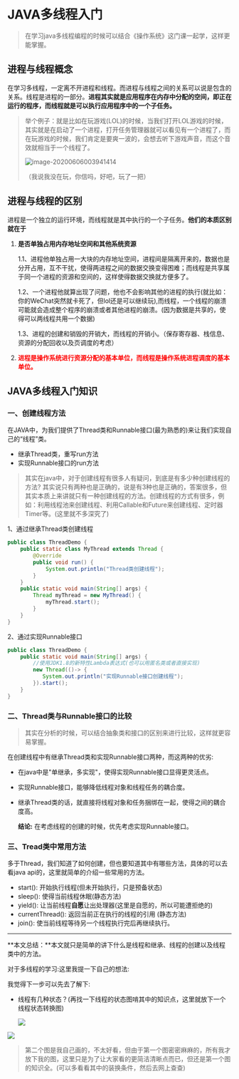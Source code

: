 # JAVA多线程入门

> 在学习java多线程编程的时候可以结合《操作系统》这门课一起学，这样更能掌握。

## 进程与线程概念

​	在学习多线程，一定离不开进程和线程。而进程与线程之间的关系可以说是包含的关系。线程是进程的一部分。**进程其实就是应用程序在内存中分配的空间，即正在运行的程序，而线程就是可以执行应用程序中的一个子任务。**

> 举个例子：就是比如在玩游戏(LOL)的时候，当我们打开LOL游戏的时候，其实就是在启动了一个进程，打开任务管理器就可以看见有一个进程了，而在玩游戏的时候，我们肯定是要爽一波的，会想去听下游戏声音，而这个音效就相当于一个线程了。
>
> ![image-20200606003941414](F:\笔记\java_Study\多线程\多线程入门——任务管理器例子.png)
>
> （我说我没在玩，你信吗，好吧，玩了一把）

## 进程与线程的区别

进程是一个独立的运行环境，而线程就是其中执行的一个子任务。**他们的本质区别就在于**

1. **是否单独占用内存地址空间和其他系统资源**

   1.1、进程他单独占用一大块的内存地址空间，进程间是隔离开来的，数据也是分开占用，互不干扰，使得两进程之间的数据交换变得困难；而线程是共享属于同一个进程的资源和空间的，这样使得数据交换就方便多了。

   1.2、一个进程他就算出现了问题，他也不会影响其他的进程的执行(就比如：你的WeChat突然就卡死了，但lol还是可以继续玩),而线程，一个线程的崩溃可能就会造成整个程序的崩溃或者其他进程的崩溃。(因为数据是共享的，使得可以两线程共用一个数据)

   1.3、进程的创建和销毁的开销大，而线程的开销小。（保存寄存器、栈信息、资源的分配回收以及页调度的考虑）

2. **<font color="red">进程是操作系统进行资源分配的基本单位，而线程是操作系统进程调度的基本单位。</font>**

## JAVA多线程入门知识

### 一、创建线程方法

在JAVA中，为我们提供了Thread类和Runnable接口(最为熟悉的)来让我们实现自己的“线程”类。

- 继承Thread类，重写run方法
- 实现Runnable接口的run方法

> 其实在java中，对于创建线程有很多人有疑问，到底是有多少种创建线程的方法?	其实说只有两种也是正确的，说是有3种也是正确的，答案很多，但其实本质上来讲就只有一种创建线程的方法。创建线程的方式有很多，例如：利用线程池来创建线程、利用Callable和Future来创建线程、定时器Timer等。(这里就不多深究了)

1、通过继承Thread类创建线程

```java
public class ThreadDemo {
	public static class MyThread extends Thread {
		@Override
		public void run() {
			System.out.println("Thread类创建线程");
		}
	}
	public static void main(String[] args) {
		Thread myThread = new MyThread() {
			myThread.start();
		}
	}
}
```

2、通过实现Runnable接口

``` java
public class ThreadDemo {
    public static void main(String[] args) {
        //使用JDK1.8的新特性Lambda表达式(也可以用匿名类或者直接实现)
        new Thread(()-> {
           System.out.println("实现Runnable接口创建线程"); 
        }).start();
    }
}
```

### 二、Thread类与Runnable接口的比较

> 其实在分析的时候，可以结合抽象类和接口的区别来进行比较，这样就更容易掌握。

在创建线程中有继承Thread类和实现Runnable接口两种，而这两种的优劣:

- 在java中是"单继承，多实现"，使得实现Runnable接口显得更灵活点。

- 实现Runnable接口，能够降低线程对象和线程任务的耦合度。

- 继承Thread类的话，就直接将线程对象和任务捆绑在一起，使得之间的耦合度高。

  **结论:** 在考虑线程的创建的时候，优先考虑实现Runnable接口。

### 三、Tread类中常用方法

多于Thread，我们知道了如何创建，但也要知道其中有哪些方法，具体的可以去看java api的，这里就简单的介绍一些常用的方法。

- start(): 	开始执行线程(但未开始执行，只是预备状态)
- sleep():    使得当前线程休眠(静态方法)
- yield():      让当前线程**自愿**让出处理器(这里是自愿的，所以可能遭拒绝的) 
- currentThread():    返回当前正在执行的线程的引用 (静态方法)
- join():       使当前线程等待另一个线程执行完后再继续执行。

------

**本文总结：**本文就只是简单的讲下什么是线程和继承、线程的创建以及线程类中的方法。

对于多线程的学习:这里我提一下自己的想法:

我觉得下一步可以先去了解下:

- 线程有几种状态？(再找一下线程的状态图啃其中的知识点，这里就放下一个线程状态转换图)

  ![](F:\笔记\java_Study\多线程\状态图.png)

![](F:\笔记\java_Study\多线程\线程6种状态的关系.png)

> 第二个图是我自己画的，不太好看，但由于第一个图密密麻麻的，所有我才放下我的图，这里只是为了让大家看的更简洁清晰点而已，但还是第一个图的知识全。(可以多看看其中的装换条件，然后去网上查查)